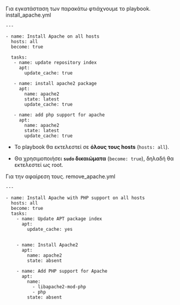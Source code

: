 Για εγκατάσταση των παρακάτω φτιάχνουμε το playbook.
install_apache.yml
```
---

- name: Install Apache on all hosts
  hosts: all
  become: true

  tasks:
   - name: update repository index
     apt:
       update_cache: true

   - name: install apache2 package
     apt:
       name: apache2
       state: latest
       update_cache: true

   - name: add php support for apache
     apt:
       name: apache2
       state: latest
       update_cache: true

```
- Το playbook θα εκτελεστεί σε **όλους τους hosts** (`hosts: all`).
    
- Θα χρησιμοποιήσει **`sudo` δικαιώματα** (`become: true`), δηλαδή θα εκτελεστεί ως root.

Για την αφαίρεση τους.
remove_apache.yml

```
---

- name: Install Apache with PHP support on all hosts
  hosts: all
  become: true
  tasks:
    - name: Update APT package index
      apt:
        update_cache: yes


    - name: Install Apache2
      apt:
        name: apache2
        state: absent

    - name: Add PHP support for Apache
      apt:
        name:
          - libapache2-mod-php
          - php
        state: absent
```
